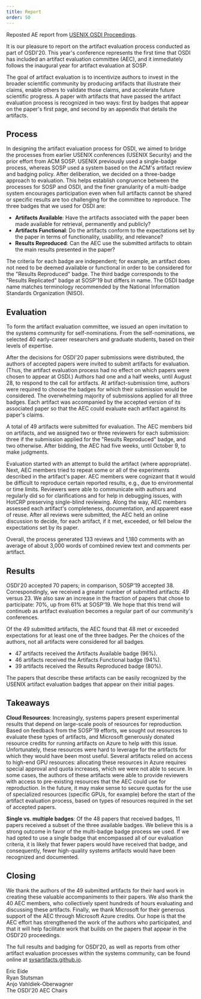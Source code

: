 ```yaml
---
title: Report
order: 50
---
```


Reposted AE report from [USENIX OSDI
Proceedings](https://www.usenix.org/conference/osdi20/call-for-artifacts).

It is our pleasure to report on the artifact evaluation process conducted as
part of OSDI'20. This year's conference represents the first time that OSDI has
included an artifact evaluation committee (AEC), and it immediately follows the
inaugural year for artifact evaluation at SOSP.

The goal of artifact evaluation is to incentivize authors to invest in the
broader scientific community by producing artifacts that illustrate their
claims, enable others to validate those claims, and accelerate future scientific
progress. A paper with artifacts that have passed the artifact evaluation
process is recognized in two ways: first by badges that appear on the paper's
first page, and second by an appendix that details the artifacts.

## Process

In designing the artifact evaluation process for OSDI, we aimed to bridge the
processes from earlier USENIX conferences (USENIX Security) and the prior effort
from ACM SOSP. USENIX previously used a single-badge process, whereas SOSP used
a system based on the ACM's artifact review and badging policy.  After
deliberation, we decided on a three-badge approach to evaluation. This helps
establish congruence between the processes for SOSP and OSDI, and the finer
granularity of a multi-badge system encourages participation even when full
artifacts cannot be shared or specific results are too challenging for the
committee to reproduce. The three badges that we used for OSDI are:

- **Artifacts Available**: Have the artifacts associated with
  the paper been made available for retrieval, permanently and publicly?
- **Artifacts Functional**: Do the artifacts conform to the
  expectations set by the paper in terms of functionality, usability, and
  relevance?
- **Results Reproduced**: Can the AEC use the submitted
  artifacts to obtain the main results presented in the paper?

The criteria for each badge are independent; for example, an artifact does not
need to be deemed available or functional in order to be considered for the
"Results Reproduced" badge.  The third badge corresponds to the "Results
Replicated" badge at SOSP'19 but differs in name.  The OSDI badge name matches
terminology recommended by the National Information Standards Organization
(NISO).

## Evaluation

To form the artifact evaluation committee, we issued an open invitation to the
systems community for self-nominations. From the self-nominations, we selected
40 early-career researchers and graduate students, based on their levels of
expertise.

After the decisions for OSDI'20 paper submissions were distributed, the authors
of accepted papers were invited to submit artifacts for evaluation. (Thus, the
artifact evaluation process had no effect on which papers were chosen to appear
at OSDI.) Authors had one and a half weeks, until August 28, to respond to the
call for artifacts. At artifact-submission time, authors were required to choose
the badges for which their submission would be considered. The overwhelming
majority of submissions applied for all three badges. Each artifact was
accompanied by the accepted version of its associated paper so that the AEC
could evaluate each artifact against its paper's claims.

A total of 49 artifacts were submitted for evaluation. The AEC members bid on
artifacts, and we assigned two or three reviewers for each submission: three if
the submission applied for the "Results Reproduced" badge, and two otherwise.
After bidding, the AEC had five weeks, until October 9, to make judgments.

Evaluation started with an attempt to build the artifact (where appropriate).
Next, AEC members tried to repeat some or all of the experiments described in
the artifact's paper. AEC members were cognizant that it would be difficult to
reproduce certain reported results, e.g., due to environmental or time limits.
Reviewers were able to communicate with authors and regularly did so for
clarifications and for help in debugging issues, with HotCRP preserving
single-blind reviewing. Along the way, AEC members assessed each artifact's
completeness, documentation, and apparent ease of reuse. After all reviews were
submitted, the AEC held an online discussion to decide, for each artifact, if it
met, exceeded, or fell below the expectations set by its paper.

Overall, the process generated 133 reviews and 1,180 comments with an average of
about 3,000 words of combined review text and comments per artifact.

## Results

OSDI'20 accepted 70 papers; in comparison, SOSP'19 accepted 38.
Correspondingly, we received a greater number of submitted artifacts: 49 versus 23.
We also saw an increase in the fraction of papers that chose to
participate: 70%, up from 61% at SOSP'19. We hope that this trend will continueb
as artifact evaluation becomes a regular part of our community's conferences.

Of the 49 submitted artifacts, the AEC found that 48 met or exceeded
expectations for at least one of the three badges. Per the choices of the
authors, not all artifacts were considered for all badges.

- 47 artifacts received the Artifacts Available badge (96%).
- 46 artifacts received the Artifacts Functional badge (94%).
- 39 artifacts received the Results Reproduced badge (80%).

The papers that describe these artifacts can be easily recognized by the
USENIX artifact evaluation badges that appear on their initial pages.

## Takeaways

**Cloud Resources**: Increasingly, systems papers present experimental results
that depend on large-scale pools of resources for reproduction. Based on
feedback from the SOSP'19 efforts, we sought out resources to evaluate these
types of artifacts, and Microsoft generously donated resource credits for
running artifacts on Azure to help with this issue. Unfortunately, these
resources were hard to leverage for the artifacts for which they would have been
most useful. Several artifacts relied on access to high-end GPU resources:
allocating these resources in Azure requires special approval and quota
increases, which we were not able to secure. In some cases, the authors of these
artifacts were able to provide reviewers with access to pre-existing resources
that the AEC could use for reproduction. In the future, it may make sense to
secure quotas for the use of specialized resources (specific GPUs, for example)
before the start of the artifact evaluation process, based on types of resources
required in the set of accepted papers.

**Single vs. multiple badges**: Of the 48 papers that received badges, 11 papers
received a subset of the three available badges. We believe this is a strong
outcome in favor of the multi-badge badge process we used.  If we had opted to
use a single badge that encompassed all of our evaluation criteria, it is likely
that fewer papers would have received that badge, and consequently, fewer
high-quality systems artifacts would have been recognized and documented.

## Closing

We thank the authors of the 49 submitted artifacts for their hard work in
creating these valuable accompaniments to their papers.  We also thank the 40
AEC members, who collectively spent hundreds of hours evaluating and discussing
these artifacts. Finally, we thank Microsoft for their generous support of the
AEC through Microsoft Azure credits.  Our hope is that the AEC effort has
strengthened the work of the authors who participated, and that it will help
facilitate work that builds on the papers that appear in the OSDI'20
proceedings.

The full results and badging for OSDI'20, as well as reports from other
artifact evaluation processes within the systems community, can be found online
at [sysartifacts.github.io](https://sysartifacts.github.io).

Eric Eide<br>
Ryan Stutsman<br>
Anjo Vahldiek-Oberwagner<br>
The OSDI'20 AEC Chairs<br>